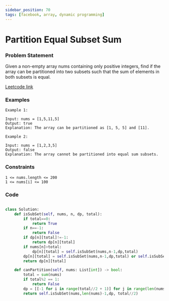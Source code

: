 ```yaml
---
sidebar_position: 70
tags: [facebook, array, dynamic programming]
---
```


# Partition Equal Subset Sum

### Problem Statement

Given a non-empty array nums containing only positive integers, find if the array can be partitioned into two subsets such that the sum of elements in both subsets is equal.

[Leetcode link](https://leetcode.com/problems/partition-equal-subset-sum)

### Examples

```
Example 1:

Input: nums = [1,5,11,5]
Output: true
Explanation: The array can be partitioned as [1, 5, 5] and [11].

Example 2:

Input: nums = [1,2,3,5]
Output: false
Explanation: The array cannot be partitioned into equal sum subsets.
```

### Constraints

```
1 <= nums.length <= 200
1 <= nums[i] <= 100
```

### Code

```python title="Python3 Code"

class Solution:
    def isSubSet(self, nums, n, dp, total):
        if total==0:
            return True
        if n==-1:
            return False
        if dp[n][total]!=-1:
            return dp[n][total]
        if nums[n]>total:
            dp[n][total] = self.isSubSet(nums,n-1,dp,total)
        dp[n][total] = self.isSubSet(nums,n-1,dp,total) or self.isSubSet(nums,n-1,dp,total-nums[n])
        return dp[n][total]

    def canPartition(self, nums: List[int]) -> bool:
        total = sum(nums)
        if total%2 == 1:
            return False
        dp = [[-1 for i in range(total//2 + 1)] for j in range(len(nums))]
        return self.isSubSet(nums,len(nums)-1,dp, total//2)
```
